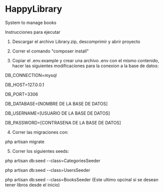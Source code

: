 # HappyLibrary
System to manage books

Instrucciones para ejecutar


1) Descargar el archivo Library.zip, descomprimir y abrir proyecto


2) Correr el comando "composer install"


3) Copiar el .env.example y crear una archivo .env con el mismo contenido, 
hacer las siguientes modificaciones para la conexion a la base de
datos:


DB_CONNECTION=mysql

DB_HOST=127.0.0.1

DB_PORT=3306

DB_DATABASE=[NOMBRE DE LA BASE DE DATOS]

DB_USERNAME=[USUARIO DE LA BASE DE DATOS]

DB_PASSWORD=[CONTRASENA DE LA BASE DE DATOS]


4) Correr las migraciones con:

php artisan migrate


5) Correr los siguientes seeds:

php artisan db:seed --class=CategoriesSeeder

php artisan db:seed --class=UsersSeeder

php artisan db:seed --class=BooksSeeder (Este ultimo opcinal si se desean tener libros desde el inicio)
